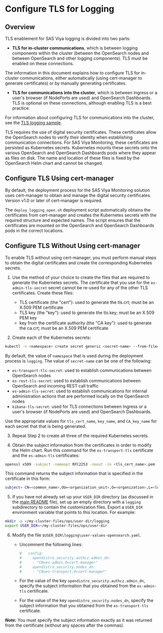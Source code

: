 # Configure TLS for Logging

## Overview

TLS enablement for SAS Viya logging is divided into two parts:

- **TLS for in-cluster communications**, which is between logging components within
the cluster (between the OpenSearch nodes and between OpenSearch and other logging components). TLS must be enabled on these connections.

The information in this document explains how to configure TLS 
for in-cluster communications, either automatically (using 
cert-manager to generate certificates) or by manually generating certificates.

- **TLS for communications into the cluster**, which is between Ingress or a 
user's browser (if NodePorts are used) and OpenSearch Dashboards. TLS is optional on these connections, although enabling TLS is a best practice.

For information about configuring TLS for communications into the cluster, see 
the [TLS logging sample](../samples/tls/logging/README.md).

TLS requires the use of digital security certificates. These certificates allow the OpenSearch nodes to verify their identity when establishing communication connections. For SAS Viya Monitoring, these certificates are persisted as Kubernetes secrets. Kubernetes mounts these secrets onto the various OpenSearch and OpenSearch Dashboards pods where they appear as files on disk. The name and location of these files is fixed by the OpenSearch Helm chart and cannot be changed. 

## Configure TLS Using cert-manager

By default, the deployment process for the SAS Viya Monitoring solution uses cert-manager to obtain and manage the digital security certificates. Version v1.0 or later of cert-manager is required.

The `deploy_logging_open.sh` deployment script automatically obtains the certificates from cert-manager and creates the Kubernetes secrets with the required structure and expected names. The script ensures that the certificates are mounted on the OpenSearch and OpenSearch Dashboards pods in the correct locations.

## Configure TLS Without Using cert-manager

To enable TLS without using cert-manager, you must perform manual steps to obtain the digital certificates and create the corresponding Kubernetes secrets.

1. Use the method of your choice to create the files that are required to generate the Kubernetes secrets. The certificate that you use for the `es-admin-tls-secret` secret cannot be re-used for any of the other TLS certificates. Create these files: 

   - TLS certificate (the "cert"): used to generate the tls.crt; must be an X.509 PEM certificate
   - TLS key (the "key"): used to generate the tls.key; must be an X.509 PEM key
   - key from the certificate authority (the "CA key"): used to generate the ca.crt; must be an X.509 PEM certificate

2. Create each of the Kubernetes secrets:

```bash
kubectl -n <namespace> create secret generic <secret-name> --from-file=tls.crt=<tls_cert_name>.pem --from-file=tls.key=<key_name>.key --from-file=ca.crt=<CA_key_name>.pem
```

By default, the value of `namespace` that is used during the deployment process is `logging`. The value of `secret-name` can be one of the following:

   - `es-transport-tls-secret`: used to establish communications between OpenSearch nodes
   - `es-rest-tls-secret`: used to establish communications between OpenSearch and incoming REST call traffic
   - `es-admin-tls-secret`: used to establish communications for internal administration actions that are performed locally on the OpenSearch nodes
   - `kibana-tls-secret`: used for TLS connections between Ingress or a 
   user's browser (if NodePorts are used) and OpenSearch Dashboards.   

Use the appropriate values for `tls_cert_name`, `key_name`, and `CA_key_name` for each secret that that is being generated.

3. Repeat Step 2 to create all three of the required Kubernetes secrets.

4. Obtain the subject information from the certificates in order to modify the Helm chart. Run this command for the `es-transport-tls` certificate and the `es-admin-tls` certificates:

```bash
openssl x509 -subject -nameopt RFC2253 -noout -in <tls_cert_name>.pem
```

This command returns the subject information that is specified in the certificate in this form:

```bash
subject= CN=<common_name>,OU=<organization_unit>,O=<organization>,L=<location>,C=XX
```
5. If you have not already set up your `USER_DIR` directory (as discussed in the [main README](../README.md#customization) file), set up an empty directory with a `logging` subdirectory to contain the customization files. Export a `USER_DIR` environment variable that points to this location. For example:

```bash
mkdir -p ~/my-cluster-files/ops/user-dir/logging
export USER_DIR=~/my-cluster-files/ops/user-dir
```

6. Modify the file `$USER_DIR\logging\user-values-opensearch.yaml`.

   - Uncomment the following lines:
   
     ```bash
     #   config:
     #     opendistro_security.authcz.admin_dn:
     #     - "CN=es-admin,O=cert-manager"
     #     opendistro_security.nodes_dn:
     #     - "CN=es-transport,O=cert-manager"
      ```
   - For the value of the key `opendistro_security.authcz.admin_dn`, specify the subject information that you obtained from the `es-admin-tls` certificate.

   - For the value of the key `opendistro_security.nodes_dn`, specify the subject information that you obtained from the `es-transport-tls` certificate.

***Note:*** You must specify the subject information exactly as it was returned from the certificate (without any spaces after the commas). 
